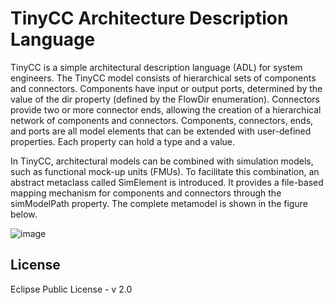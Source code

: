 # TinyCC Architecture Description Language

TinyCC is a simple architectural description language (ADL) for system engineers. The TinyCC model consists of hierarchical sets of components and connectors. Components have input or output ports, determined by the value of the dir property (defined by the FlowDir enumeration). Connectors provide two or more connector ends, allowing the creation of a hierarchical network of components and connectors. Components, connectors, ends, and ports are all model elements that can be extended with user-defined properties. Each property can hold a type and a value.

In TinyCC, architectural models can be combined with simulation models, such as functional mock-up units (FMUs). To facilitate this combination, an abstract metaclass called SimElement is introduced. It provides a file-based mapping mechanism for components and connectors through the simModelPath property.
The complete metamodel is shown in the figure below.

![image](https://github.com/jku-win-se/TinyCC-ADL/assets/925612/b7667a05-5093-4c8c-95ac-480f6b1ad6e9)

## License

Eclipse Public License - v 2.0

